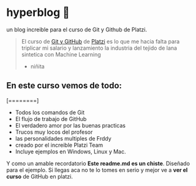 # hyperblog 💚
un blog increible para el curso de Git y Github de Platzi.
> El curso de [Git y GitHub](http://https://platzi.com/clases/git-github/ "Git y GitHub") 
de [Platzi](http://https://platzi.com/ "Platzi") es lo que me hacia falta para triplicar mi salario y lanzamiento la industria del tejido de lana sintetica con Machine Learning 
> - niñita 

## En este curso vemos de todo:
[========]
* Todos los comandos de Git
* El flujo de trabajo de GitHub
* El verdadero amor por las buenas practicas
* Trucos muy locos del profesor 
* las personalidades multiples de Frddy
* creado por el increible Platzi Team
* Incluye ejemplos en Windows, Linux y Mac.

Y como un amable recordatorio **Este readme.md es un chiste**. Diseñado para el ejemplo. Si llegas aca no te lo tomes en serio y mejor ve a **ver el curso** de GitHub en platzi.
